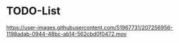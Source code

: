 # TODO-List

https://user-images.githubusercontent.com/51967731/207256956-1198adab-0944-48bc-ab14-562cbd0f0472.mov

